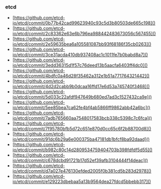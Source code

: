 ### etcd

- [https://github.com/etcd-io/etcd/commit/0b77b42cad99623940c93c5d3b80503de665c198]()
- [https://github.com/etcd-io/etcd/commit/2c83362e63e6b796ea988442483673056c567455]()
- [https://github.com/etcd-io/etcd/commit/2e59635bea6a105581087bb93f68186f35cb0263]()
- [https://github.com/etcd-io/etcd/commit/3ce31acda410db937408ac1c1011fe7b0babd8a7]()
- [https://github.com/etcd-io/etcd/commit/3edd36315d1f57c76deed13b5aacfa6403ff4dc0]()
- [https://github.com/etcd-io/etcd/commit/4bdfc0a46d28f35462a312e1b51a771764321442]()
- [https://github.com/etcd-io/etcd/commit/4d2d2cabb9b0dcaa16ffd17e6d53a745740f3468]()
- [https://github.com/etcd-io/etcd/commit/5d033c22afdf947649b680ed7ad3c1527432ca9e]()
- [https://github.com/etcd-io/etcd/commit/5ee85bea7ca62fe4bf4ab5866ff9862abb42a6bc]()
- [https://github.com/etcd-io/etcd/commit/7adb765660aa7548017583bcb338c5398c7c6fca]()
- [https://github.com/etcd-io/etcd/commit/7f95780bfb5d72c651e870d0cc65c6f2b88700d8]()
- [https://github.com/etcd-io/etcd/commit/91dc6b29a6e000375ba47181db1bfcf8ba92daad]()
- [https://github.com/etcd-io/etcd/commit/b982c80c14d2809534759404703b398fdfdf5d55]()
- [https://github.com/etcd-io/etcd/commit/c678dcbd91721b17d52ef39afb3104444f14deac]()
- [https://github.com/etcd-io/etcd/commit/d7a027e476130efded2005f0b381cd5b283d2978]()
- [https://github.com/etcd-io/etcd/commit/e129223dbebaa5a13b9564dea27fdcd5bbebb317]()
